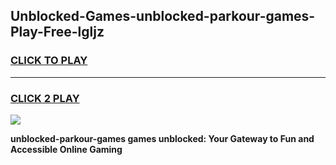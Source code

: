 
## Unblocked-Games-unblocked-parkour-games-Play-Free-lgljz
<h3>
<a href="https://premium76.site?title=unblocked-parkour-games&ref=21A">CLICK TO PLAY</a></h3>
<hr>

<h3>
<a href="https://premium76.site?title=unblocked-parkour-games&ref=21A">CLICK 2 PLAY</a>
  
</h3>

<a href="https://premium76.site?title=unblocked-parkour-games&ref=21A"><img src="https://clearcache.store/games.png"></a>


**unblocked-parkour-games games unblocked: Your Gateway to Fun and Accessible Online Gaming**
